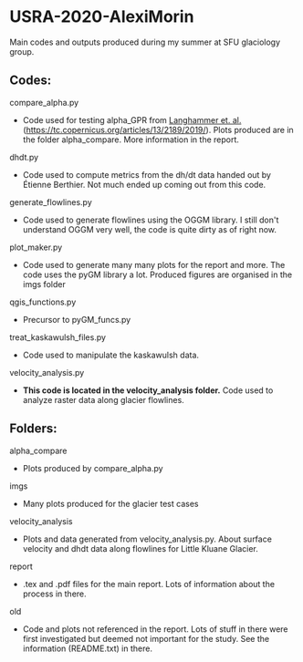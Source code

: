 # USRA-2020-AlexiMorin
Main codes and outputs produced during my summer at SFU glaciology group. 

## Codes:
compare_alpha.py
-  Code used for testing alpha_GPR from [Langhammer et. al.](2018)(https://tc.copernicus.org/articles/13/2189/2019/). Plots produced are in the folder alpha_compare. More information in the report.
  
dhdt.py
- Code used to compute metrics from the dh/dt data handed out by Étienne Berthier. Not much ended up coming out from this code.

generate_flowlines.py
- Code used to generate flowlines using the OGGM library. I still don't understand OGGM very well, the code is quite dirty as of right now.

plot_maker.py
- Code used to generate many many plots for the report and more. The code uses the pyGM library a lot. Produced figures are organised in the imgs folder

qgis_functions.py
- Precursor to pyGM_funcs.py

treat_kaskawulsh_files.py
- Code used to manipulate the kaskawulsh data.
 
velocity_analysis.py
- **This code is located in the velocity_analysis folder.** Code used to analyze raster data along glacier flowlines. 

## Folders:
alpha_compare
- Plots produced by compare_alpha.py
  
imgs
- Many plots produced for the glacier test cases
  
velocity_analysis
- Plots and data generated from velocity_analysis.py. About surface velocity and dhdt data along flowlines for Little Kluane Glacier.
  
report
- .tex and .pdf files for the main report. Lots of information about the process in there.
 
old 
- Code and plots not referenced in the report. Lots of stuff in there were first investigated but deemed not important for the study. See the information (README.txt) in there.
